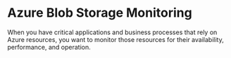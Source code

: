 # Azure Blob Storage Monitoring

When you have critical applications and business processes that rely on Azure resources, you want to monitor those resources for their availability, performance, and operation. 